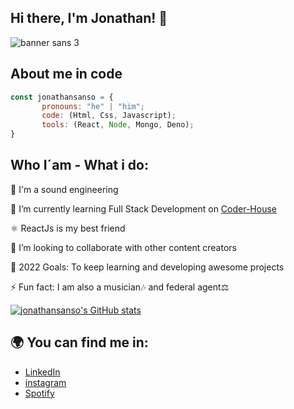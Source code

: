 ## Hi there, I'm Jonathan! 👋 

![banner sans 3](https://user-images.githubusercontent.com/91910562/155771810-c9d4e810-ebcc-49b4-b8c5-c544bb95c5a7.jpg)

## About me in code

```js
const jonathansanso = {
       pronouns: "he" | "him";
       code: (Html, Css, Javascript);
       tools: (React, Node, Mongo, Deno);
}
```
## Who I´am - What i do:

🥇 I'm a sound engineering

📖 I’m currently learning Full Stack Development on [Coder-House](https://www.coderhouse.com)

⚛️ ReactJs is my best friend 

👐 I’m looking to collaborate with other content creators

🥅 2022 Goals: To keep learning and developing awesome projects

⚡ Fun fact: I am also a musician🎶 and federal agent⚖️

[![jonathansanso's GitHub stats](https://github-readme-stats.vercel.app/api?username=jonathansansok)](https://github.com/jonathansansok/github-readme-stats)

     
##  🌍 You can find me in:
- [LinkedIn](https://www.linkedin.com/in/jonathan-sans%C3%B3-4407aa15a)
- [instagram](https://www.instagram.com/jonathan.sanso/)
- [Spotify](https://open.spotify.com/playlist/61gDxDScsKGSxY4wobXCya?si=87de56c5ccb64a81) 
